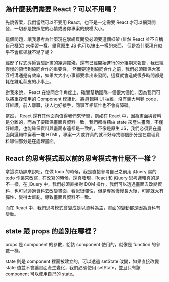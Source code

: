 ## 為什麼我們需要 React？可以不用嗎？

先說答案，我們當然可以不要用 React，也不是一定需要 React 才可以網頁開發，一切都是按照您的心情或者你專案的規模大小。

這個問題，讓我思考為什麼現在學網頁開發必須要選個框架 (雖然 React 並不自稱自己框架) 來學習一樣，畢竟原生 JS 也可以搞出一樣的東西，
但是為什麼現在似乎不會框架就不潮了呢？

經歷了程式導師實驗計畫的幾週摧殘，還有已經開始進行的分組期末報告，我已經慢慢的領悟到協同合作的重要性，
然而要達到協同合作之前，我們必須確保大家互相溝通是有效率，如果大大小小事都要拿出來發問，這樣就會造成很多時間都是耗在雞毛蒜皮的小事上。

對我來說， React 在協同合作角度上，確實幫助團隊一個很大個忙，因為我們可以將重複使用的 Component 模組化，將邏輯與 UI 抽離，沒有義大利麵 code，好維護，前人離職，後人也好接手，同事互相幫忙也不會有障礙。

當然， React 還有其他面向值得我們來學習，例如在 React 中，因為畫面與資料是分離的，而為了要確保畫面與資料一致，我們都得藉由 state 來產生畫面，不僅好維護，也能確保資料與畫面永遠都是一致的，不像是原生 JS，我們必須要在畫面與邏輯中穿著一堆 HTML，專案一大或許真的就不好尋找哪個部分是在處理資料哪個部分是在處理畫面。



## React 的思考模式跟以前的思考模式有什麼不一樣？

拿這次功課來說吧，在做 todo 的時候，我是直接參考自己之前用 jQuery 寫的 todo 作業來改寫，在改寫的時候，還真發現，React 和 jQuery 思考邏輯真的是不一樣，在 jQuery 中，我們必須直接對 DOM 操作，我們可以透過畫面去改變資料，也可以透過資料去改變畫面，看似很彈性，但是專案慢慢長大後，可能就太有彈性，變得太雜亂，導致畫面與資料不一致。

而在 React 中，我們思考模式會變成是以資料為主，畫面的變動都是因為資料有變動。

## state 跟 props 的差別在哪裡？

props 是 component 的參數，給該 component 使用的，就像是 function 的參數一樣，

state 則是 component 裡面被建立的，可以透過 setState 改變，如果直接改變 state 值並不會讓畫面產生變化，我們必須使用 setState，並且只有該 component 可以使用自己的 state。